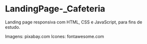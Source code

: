 # LandingPage-_Cafeteria
Landing page responsiva com HTML, CSS e JavaScript, para fins de estudo.

Imagens: pixabay.com
Icones: fontawesome.com
